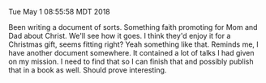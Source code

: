 
Tue May  1 08:55:58 MDT 2018

  Been writing a document of sorts. Something faith promoting for Mom and Dad 
about Christ. We'll see how it goes. I think they'd enjoy it for a Christmas 
gift, seems fitting right? Yeah something like that.
  Reminds me, I have another document somewhere. It contained a lot of talks I 
had given on my mission. I need to find that so I can finish that and possibly 
publish that in a book as well. Should prove interesting.
